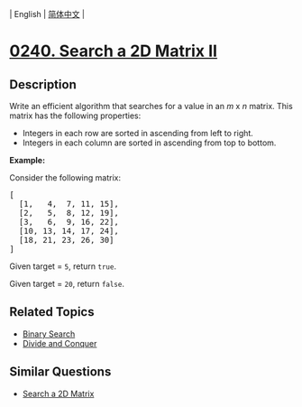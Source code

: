
| English | [简体中文](README.md) |

# [0240. Search a 2D Matrix II](https://leetcode-cn.com/problems/search-a-2d-matrix-ii/)

## Description

<p>Write an efficient algorithm that searches for a value in an <i>m</i> x <i>n</i> matrix. This matrix has the following properties:</p>

<ul>
	<li>Integers in each row are sorted in ascending from left to right.</li>
	<li>Integers in each column are sorted in ascending from top to bottom.</li>
</ul>

<p><strong>Example:</strong></p>

<p>Consider the following matrix:</p>

<pre>
[
  [1,   4,  7, 11, 15],
  [2,   5,  8, 12, 19],
  [3,   6,  9, 16, 22],
  [10, 13, 14, 17, 24],
  [18, 21, 23, 26, 30]
]
</pre>

<p>Given&nbsp;target&nbsp;=&nbsp;<code>5</code>, return&nbsp;<code>true</code>.</p>

<p>Given&nbsp;target&nbsp;=&nbsp;<code>20</code>, return&nbsp;<code>false</code>.</p>


## Related Topics

- [Binary Search](https://leetcode-cn.com/tag/binary-search)
- [Divide and Conquer](https://leetcode-cn.com/tag/divide-and-conquer)

## Similar Questions

- [Search a 2D Matrix](../search-a-2d-matrix/README_EN.md)
